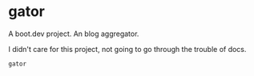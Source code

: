 
# gator

A boot.dev project. An blog aggregator.

I didn't care for this project, not going to go through the trouble of docs.

```
gator
```


